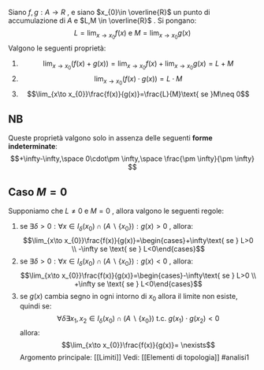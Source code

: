 Siano $f,g:A\to R$ , e siano $x_{0}\in \overline{R}$ un punto di accumulazione di $A$ e $L,M \in \overline{R}$ .
Si pongano:$$L=\lim_{x\to x_{0}}f(x)\text{ e }M=\lim_{x\to x_{0}}g(x)$$
Valgono le seguenti proprietà:
1) $$\lim_{x\to x_{0}}(f(x)+g(x))=\lim_{x\to x_{0}}f(x)+\lim_{x\to x_{0}}g(x)=L+M$$
2) $$\lim_{x\to x_{0}}(f(x)\cdot g(x))=L \cdot M$$
3) $$\lim_{x\to x_{0}}\frac{f(x)}{g(x)}=\frac{L}{M}\text{ se }M\neq 0$$
## NB
Queste proprietà valgono solo in assenza delle seguenti **forme indeterminate**:$$+\infty-\infty,\space 0\cdot\pm \infty,\space \frac{\pm \infty}{\pm \infty} $$
## Caso $M=0$ 
Supponiamo che $L \neq 0$ e $M=0$ , allora valgono le seguenti regole:
1) se $\exists \delta>0: \forall x\in I_{\delta}(x_{0})\cap(A\backslash\{x_{0}\}):g(x)>0$ ,
	allora:$$\lim_{x\to x_{0}}\frac{f(x)}{g(x)}=\begin{cases}+\infty\text{ se } L>0 \\
-\infty se \text{ se } L<0\end{cases}$$
2) se $\exists \delta>0: \forall x\in I_{\delta}(x_{0})\cap(A\backslash\{x_{0}\}):g(x)<0$ ,
	allora:$$\lim_{x\to x_{0}}\frac{f(x)}{g(x)}=\begin{cases}-\infty\text{ se } L>0 \\
+\infty se \text{ se } L<0\end{cases}$$
3) se $g(x)$ cambia segno in ogni intorno di $x_{0}$ allora il limite non esiste, quindi se:$$\forall \delta\exists x_{1},x_{2}\in I_{\delta}(x_{0})\cap(A\backslash\{x_{0}\})\text{ t.c. } g(x_{1})\cdot g(x_{2})<0$$allora:$$\lim_{x\to x_{0}}\frac{f(x)}{g(x)}= \nexists$$
Argomento principale: [[Limiti]]
Vedi: [[Elementi di topologia]]
#analisi1 